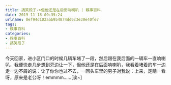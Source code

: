 ```yaml
---
title: 搞笑段子->但他还是在后面响喇叭 | 糗事百科
date: 2019-11-18 09:35:24
urlname: 0ef94d102aab954874dd6c3e30e40fe7
tags: 
- 糗事百科
categories:
- 糗事百科
- 搞笑段子
---
```

今天回家，进小区门口的时候几辆车堵了一段，然后跟在我后面的一辆车一直响喇叭，我便快走几步想到旁边让一下，但他还是在后面响喇叭，我看着堵着的车一边走一边不屑的说：让了你你也过不去，一回头车里的男子对我说：上来，定睛一看呀，原来是老公呀！emmmm……[诶~]


